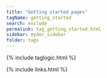 ```yaml
---
title: "Getting started pages"
tagName: getting_started
search: exclude
permalink: tag_getting_started.html
sidebar: mydoc_sidebar
folder: tags
---
```


{% include taglogic.html %}

{% include links.html %}
